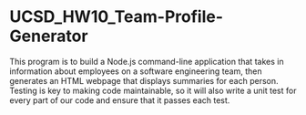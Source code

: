 # UCSD_HW10_Team-Profile-Generator
This program is to build a Node.js command-line application that takes in information about employees on a software engineering team, then generates an HTML webpage that displays summaries for each person. Testing is key to making code maintainable, so it will also write a unit test for every part of our code and ensure that it passes each test.
